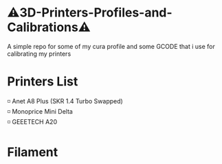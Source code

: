 # ⚠️3D-Printers-Profiles-and-Calibrations⚠️
A simple repo for some of my cura profile and some GCODE that i use for calibrating my printers

# Printers List
<p> 
◽ Anet A8 Plus (SKR 1.4 Turbo Swapped) <br>
◽ Monoprice Mini Delta <br>
◽ GEEETECH A20<br>
</p>

# Filament
<p>
    
</p>
